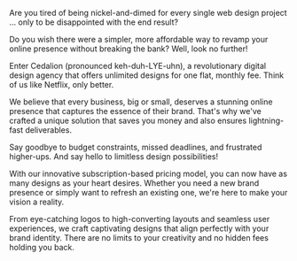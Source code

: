 Are you tired of being nickel-and-dimed for every single web design project ... only to be disappointed with the end result?

Do you wish there were a simpler, more affordable way to revamp your online presence without breaking the bank? Well, look no further!

Enter Cedalion (pronounced keh-duh-LYE-uhn), a revolutionary digital design agency that offers unlimited designs for one flat, monthly fee. Think of us like Netflix, only better.

We believe that every business, big or small, deserves a stunning online presence that captures the essence of their brand. That's why we've crafted a unique solution that saves you money and also ensures lightning-fast deliverables. 

Say goodbye to budget constraints, missed deadlines, and frustrated higher-ups. And say hello to limitless design possibilities!

With our innovative subscription-based pricing model, you can now have as many designs as your heart desires. Whether you need a new brand presence or simply want to refresh an existing one, we're here to make your vision a reality.

From eye-catching logos to high-converting layouts and seamless user experiences, we craft captivating designs that align perfectly with your brand identity. There are no limits to your creativity and no hidden fees holding you back.
